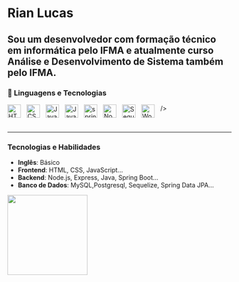 # Rian Lucas

Sou um desenvolvedor com formação técnico em informática pelo IFMA e atualmente curso Análise e Desenvolvimento de Sistema também pelo IFMA.
---

### 🤖 Linguagens e Tecnologias

<img 
    align="left" 
    alt="HTML"
    title="HTML" 
    width="30px" 
    style="padding-right: 10px;" 
    src="https://cdn.jsdelivr.net/gh/devicons/devicon@latest/icons/html5/html5-original.svg" 
/>
<img 
    align="left" 
    alt="CSS" 
    title="CSS"
    width="30px" 
    style="padding-right: 10px;" 
    src="https://cdn.jsdelivr.net/gh/devicons/devicon@latest/icons/css3/css3-original.svg" 
/>
<img 
    align="left" 
    alt="JavaScript" 
    title="JavaScript"
    width="30px" 
    style="padding-right: 10px;" 
    src="https://cdn.jsdelivr.net/gh/devicons/devicon@latest/icons/javascript/javascript-original.svg" 
/>
<img 
    align="left" 
    alt="Java" 
    title="java"
    width="30px" 
    style="padding-right: 10px;" 
    src="https://cdn.jsdelivr.net/gh/devicons/devicon@latest/icons/java/java-original.svg" 
/>
<img 
    align="left" 
    alt="springboot" 
    title="springboot"
    width="30px" 
    style="padding-right: 10px;" 
    src="https://cdn.jsdelivr.net/gh/devicons/devicon@latest/icons/spring/spring-original.svg"
/>
<img 
    align="left" 
    alt="Nodejs" 
    title="Node.js"
    width="30px" 
    style="padding-right: 10px;" 
    src="https://cdn.jsdelivr.net/gh/devicons/devicon@latest/icons/nodejs/nodejs-original.svg"
/>
<img 
    align="left" 
    alt="Sequelize" 
    title="Sequelize"
    width="30px" 
    style="padding-right: 10px;" 
    src="https://cdn.jsdelivr.net/gh/devicons/devicon@latest/icons/sequelize/sequelize-original.svg" />
           
/>
<img 
    align="left" 
    alt="WordPress" 
    title="WordPress"
    width="30px" 
    style="padding-right: 10px;" 
    src="https://cdn.jsdelivr.net/gh/devicons/devicon@latest/icons/wordpress/wordpress-plain.svg"
/>


<br/>

---

### Tecnologias e Habilidades
- **Inglês**: Básico
- **Frontend**: HTML, CSS, JavaScript...
- **Backend**: Node.js, Express, Java, Spring Boot...
- **Banco de Dados**: MySQL,Postgresql, Sequelize, Spring Data JPA...


<div>
<a href="https://github.com/rianlucass">
<img loading="lazy" height="180em" src="https://github-readme-stats.vercel.app/api/top-langs/?username=rianlucass&layout=compact&langs_count=7&theme=dracula"/>
</div>

